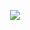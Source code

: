 <p align="center">
 
  <img src="https://github.com/hailASG/hailASG/blob/main/Images/Behold.png">
  
</p>

